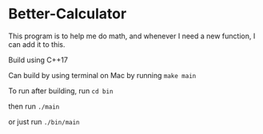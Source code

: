 # Better-Calculator

This program is to help me do math, and whenever I need a new function, I can add it to this.

Build using C++17

Can build by using terminal on Mac by running ```make main```

To run after building, run ```cd bin```

then run ```./main```
 
or just run ```./bin/main```
